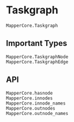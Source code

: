 # Taskgraph

```@docs
MapperCore.Taskgraph
```

## Important Types

```@docs
MapperCore.TaskgraphNode
MapperCore.TaskgraphEdge
```

## API

```@docs
MapperCore.hasnode
MapperCore.innodes
MapperCore.innode_names
MapperCore.outnodes
MapperCore.outnode_names
```
